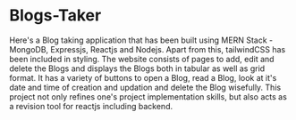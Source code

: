 # Blogs-Taker

Here's a Blog taking application that has been built using MERN Stack - MongoDB, Expressjs, Reactjs and Nodejs. Apart from this, tailwindCSS has been included in styling. The website consists of pages to add, edit and delete the Blogs and displays the Blogs both in tabular as well as grid format. It has a variety of buttons to open a Blog, read a Blog, look at it's date and time of creation and updation and delete the Blog wisefully. This project not only refines one's project implementation skills, but also acts as a revision tool for reactjs including backend.
